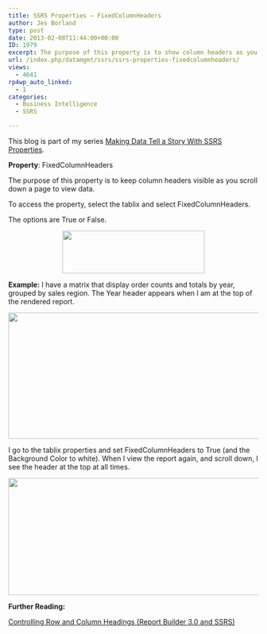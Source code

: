 ```yaml
---
title: SSRS Properties – FixedColumnHeaders
author: Jes Borland
type: post
date: 2013-02-08T11:44:00+00:00
ID: 1979
excerpt: The purpose of this property is to show column headers as you scroll down a page to view data.
url: /index.php/datamgmt/ssrs/ssrs-properties-fixedcolumnheaders/
views:
  - 4641
rp4wp_auto_linked:
  - 1
categories:
  - Business Intelligence
  - SSRS

---
```

This blog is part of my series [Making Data Tell a Story With SSRS Properties][1].

**Property**: FixedColumnHeaders

The purpose of this property is to keep column headers visible as you scroll down a page to view data.

To access the property, select the tablix and select FixedColumnHeaders.

The options are True or False.

<p style="text-align: center;">
  <img src="/wp-content/uploads/users/grrlgeek/fixedcolumn 1.png?mtime=1360330912" alt="" width="286" height="86" />
</p>

**Example:** I have a matrix that display order counts and totals by year, grouped by sales region. The Year header appears when I am at the top of the rendered report.

<p style="text-align: center;">
  <img src="/wp-content/uploads/users/grrlgeek/fixedcolumn 2.png?mtime=1360330912" alt="" width="761" height="254" />
</p>

I go to the tablix properties and set FixedColumnHeaders to True (and the Background Color to white). When I view the report again, and scroll down, I see the header at the top at all times.

<p style="text-align: center;">
  <img src="/wp-content/uploads/users/grrlgeek/fixedcolumn 3.png?mtime=1360330912" alt="" width="768" height="236" />
</p>

**Further Reading:**

[Controlling Row and Column Headings (Report Builder 3.0 and SSRS)][2]

 [1]: /index.php/DataMgmt/ssrs/making-data-tell-a-story
 [2]: http://msdn.microsoft.com/en-us/library/ee240753%28v=sql.105%29.aspx